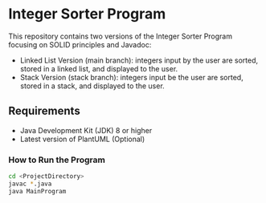 # Integer Sorter Program
This repository contains two versions of the Integer Sorter Program focusing on SOLID principles and Javadoc:
  - Linked List Version (main branch): integers input by the user are sorted, stored in a linked list, and displayed to the user. 
  - Stack Version (stack branch): integers input be the user are sorted, stored in a stack, and displayed to the user.

## Requirements
  - Java Development Kit (JDK) 8 or higher
  - Latest version of PlantUML (Optional)

### How to Run the Program
  ```bash
  cd <ProjectDirectory>
  javac *.java
  java MainProgram
